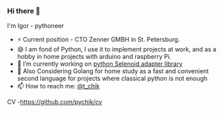 ### Hi there 👋
I'm Igor - pythoneer
- ⚡ Current position - CTO Zenner GMBH in St. Petersburg.
- 😄 I am fond of Python, I use it to implement projects at work, and as a hobby in home projects with arduino and raspberry Pi.
- 🔭 I’m currently working on <a href="https://github.com/pychik/lightning_py"> python Selenoid adapter library</a>
- 🌱 Also Considering Golang for home study as a fast and convenient second language for projects where classical python is not enough
- 📫 How to reach me: <a href="https://t.me/t_chik">@t_chik</a>

CV
-https://github.com/pychik/cv

<!--
- 🌱 I’m currently learning <a href="https://practicum.yandex.ru/middle-python/"> yandex practicum middle python backend</a>. 
**pychik/pychik** is a ✨ _special_ ✨ repository because its `README.md` (this file) appears on your GitHub profile.

Here are some ideas to get you started:

- 🔭 I’m currently working on ...
- 🌱 I’m currently learning ...
- 👯 I’m looking to collaborate on ...
- 🤔 I’m looking for help with ...
- 💬 Ask me about ...
- 📫 How to reach me: ...
- 😄 Pronouns: ...
- ⚡ Fun fact: ...
-->
